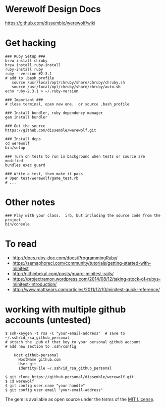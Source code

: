 # Werewolf Design Docs
https://github.com/dissemble/werewolf/wiki


# Get hacking
```
### Ruby Setup ###
brew install chruby
brew install ruby-install
ruby-install ruby
ruby --version #2.3.1
# add to .bash_profile
   source /usr/local/opt/chruby/share/chruby/chruby.sh
   source /usr/local/opt/chruby/share/chruby/auto.sh
echo ruby-2.3.1 > ~/.ruby-version

### Important ###
# close terminal, open new one.  or source .bash_profile

### Install bundler, ruby dependency manager
gem install bundler

### Get the source
https://github.com/dissemble/werewolf.git

### Install deps
cd werewolf
bin/setup

### Turn on tests to run in background when tests or source are modified
bundles exec guard

### Write a test, then make it pass
# Open test/werewolf/game_test.rb
# ...

```


# Other notes
```
### Play with your class.  irb, but including the source code from the project
bin/console
```

# To read
- http://docs.ruby-doc.com/docs/ProgrammingRuby/
- https://semaphoreci.com/community/tutorials/getting-started-with-minitest
- http://nithinbekal.com/posts/guard-minitest-rails/
- https://projectramon.wordpress.com/2014/08/12/taking-stock-of-rubys-minitest-introduction/
- http://www.mattsears.com/articles/2011/12/10/minitest-quick-reference/


# working with multiple github accounts (untested)

```
$ ssh-keygen -t rsa -C "your-email-address"  # save to ~/.ssh/id_rsa_github_personal
# attach the .pub of that key to your personal github account
# add new section to .ssh/config

    Host github-personal
      HostName github.com
      User git
      IdentityFile ~/.ssh/id_rsa_github_personal

$ git clone https://github-personal/dissemble/werewolf.git
$ cd werewolf
$ git config user.name "your handle"
$ git config user.email "your-email-address" 
```


The gem is available as open source under the terms of the [MIT License](http://opensource.org/licenses/MIT).

